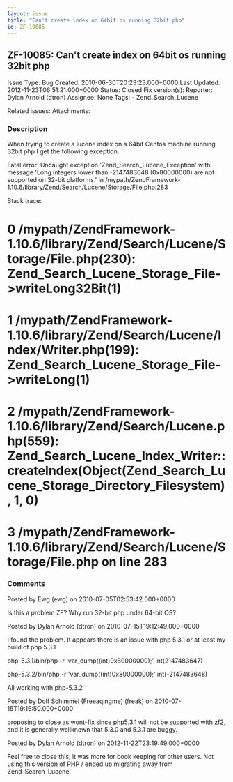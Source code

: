 ```yaml
---
layout: issue
title: "Can't create index on 64bit os running 32bit php"
id: ZF-10085
---
```


ZF-10085: Can't create index on 64bit os running 32bit php
----------------------------------------------------------

 Issue Type: Bug Created: 2010-06-30T20:23:23.000+0000 Last Updated: 2012-11-23T06:51:21.000+0000 Status: Closed Fix version(s): 
 Reporter:  Dylan Arnold (dtron)  Assignee:  None  Tags: - Zend\_Search\_Lucene
 
 Related issues: 
 Attachments: 
### Description

When trying to create a lucene index on a 64bit Centos machine running 32bit php I get the following exception.

Fatal error: Uncaught exception 'Zend\_Search\_Lucene\_Exception' with message 'Long integers lower than -2147483648 (0x80000000) are not supported on 32-bit platforms.' in /mypath/ZendFramework-1.10.6/library/Zend/Search/Lucene/Storage/File.php:283

Stack trace:

0 /mypath/ZendFramework-1.10.6/library/Zend/Search/Lucene/Storage/File.php(230): Zend\_Search\_Lucene\_Storage\_File->writeLong32Bit(1)
=======================================================================================================================================

1 /mypath/ZendFramework-1.10.6/library/Zend/Search/Lucene/Index/Writer.php(199): Zend\_Search\_Lucene\_Storage\_File->writeLong(1)
==================================================================================================================================

2 /mypath/ZendFramework-1.10.6/library/Zend/Search/Lucene.php(559): Zend\_Search\_Lucene\_Index\_Writer::createIndex(Object(Zend\_Search\_Lucene\_Storage\_Directory\_Filesystem), 1, 0)
========================================================================================================================================================================================

3 /mypath/ZendFramework-1.10.6/library/Zend/Search/Lucene/Storage/File.php on line 283
======================================================================================

 

 

### Comments

Posted by Ewg (ewg) on 2010-07-05T02:53:42.000+0000

Is this a problem ZF? Why run 32-bit php under 64-bit OS?

 

 

Posted by Dylan Arnold (dtron) on 2010-07-15T19:12:49.000+0000

I found the problem. It appears there is an issue with php 5.3.1 or at least my build of php 5.3.1

php-5.3.1/bin/php -r 'var\_dump((int)0x80000000);' int(2147483647)

php-5.3.2/bin/php -r 'var\_dump((int)0x80000000);' int(-2147483648)

All working with php-5.3.2

 

 

Posted by Dolf Schimmel (Freeaqingme) (freak) on 2010-07-15T19:16:50.000+0000

proposing to close as wont-fix since php5.3.1 will not be supported with zf2, and it is generally wellknown that 5.3.0 and 5.3.1 are buggy.

 

 

Posted by Dylan Arnold (dtron) on 2012-11-22T23:19:49.000+0000

Feel free to close this, it was more for book keeping for other users. Not using this version of PHP / ended up migrating away from Zend\_Search\_Lucene.

 

 